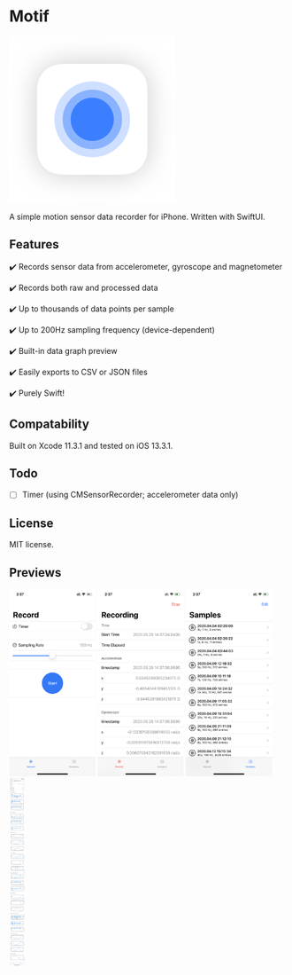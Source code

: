# Motif

<img src="Preview%20Images/Icon.png" style="zoom:50%;" />

A simple motion sensor data recorder for iPhone. Written with SwiftUI.

## Features
✔️ Records sensor data from accelerometer, gyroscope and magnetometer

✔️ Records both raw and processed data

✔️ Up to thousands of data points per sample

✔️ Up to 200Hz sampling frequency (device-dependent)

✔️ Built-in data graph preview

✔️ Easily exports to CSV or JSON files

✔️ Purely Swift!

## Compatability
Built on Xcode 11.3.1 and tested on iOS 13.3.1.

## Todo
- [ ] Timer (using CMSensorRecorder; accelerometer data only)

## License
MIT license.

## Previews

<img src="Preview%20Images/Record.png" style="zoom:33%;" />

<img src="Preview%20Images/Recording.png" style="zoom:33%;" />

<img src="Preview%20Images/Samples.png" style="zoom:33%;" />

<img src="Preview%20Images/Sample_Detail.jpg" style="zoom:33%;" />
